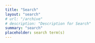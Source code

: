 ```yaml
---
title: "Search"
layout: "search"
# url: "/archive"
# description: "Description for Search"
summary: "search"
placeholder: search term(s)
---
```

